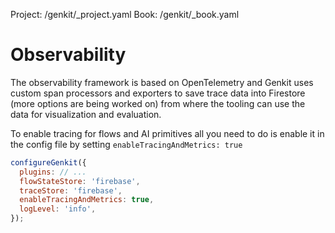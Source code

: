 Project: /genkit/_project.yaml
Book: /genkit/_book.yaml

# Observability

The observability framework is based on OpenTelemetry and Genkit uses custom
span processors and exporters to save trace data into Firestore (more options
are being worked on) from where the tooling can use the data for visualization
and evaluation.

To enable tracing for flows and AI primitives all you need to do is enable it in
the config file by setting `enableTracingAndMetrics: true`

```javascript
configureGenkit({
  plugins: // ...
  flowStateStore: 'firebase',
  traceStore: 'firebase',
  enableTracingAndMetrics: true,
  logLevel: 'info',
});
```